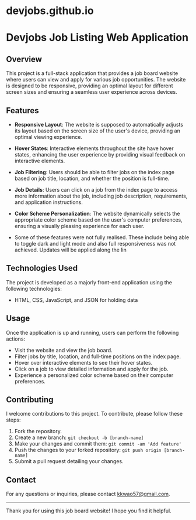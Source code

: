 # devjobs.github.io

# Devjobs Job Listing Web Application

## Overview

This project is a full-stack application that provides a job board website where users can view and apply for various job opportunities. The website is designed to be responsive, providing an optimal layout for different screen sizes and ensuring a seamless user experience across devices.

## Features

- **Responsive Layout**: The website is supposed to automatically adjusts its layout based on the screen size of the user's device, providing an optimal viewing experience.
- **Hover States**: Interactive elements throughout the site have hover states, enhancing the user experience by providing visual feedback on interactive elements.
- **Job Filtering**: Users should be able to filter jobs on the index page based on job title, location, and whether the position is full-time.
- **Job Details**: Users can click on a job from the index page to access more information about the job, including job description, requirements, and application instructions.
- **Color Scheme Personalization**: The website dynamically selects the appropriate color scheme based on the user's computer preferences, ensuring a visually pleasing experience for each user.

- Some of these features were not fully realised. These include being able to toggle dark and light mode and also full responsiveness was  not achieved. Updates will be applied along the lin

## Technologies Used

The project is developed as a majorly front-end application using the following technologies:

- HTML, CSS, JavaScript, and JSON for holding data


## Usage

Once the application is up and running, users can perform the following actions:

- Visit the website and view the job board.
- Filter jobs by title, location, and full-time positions on the index page.
- Hover over interactive elements to see their hover states.
- Click on a job to view detailed information and apply for the job.
- Experience a personalized color scheme based on their computer preferences.

## Contributing

I welcome contributions to this project. To contribute, please follow these steps:

1. Fork the repository.
2. Create a new branch: `git checkout -b [branch-name]`
3. Make your changes and commit them: `git commit -am 'Add feature'`
4. Push the changes to your forked repository: `git push origin [branch-name]`
5. Submit a pull request detailing your changes.



## Contact

For any questions or inquiries, please contact kkwao57@gmail.com.

---

Thank you for using this job board website! I hope you find it helpful.
